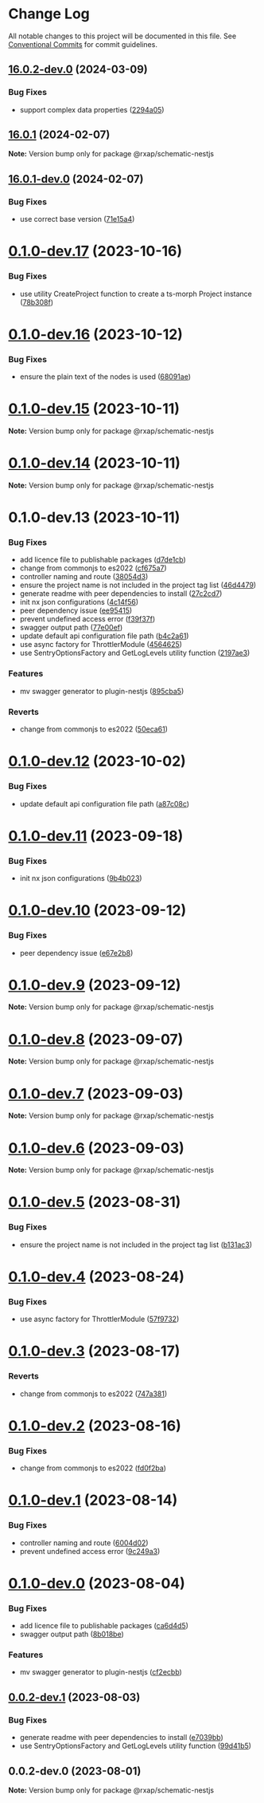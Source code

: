 # Change Log

All notable changes to this project will be documented in this file.
See [Conventional Commits](https://conventionalcommits.org) for commit guidelines.

## [16.0.2-dev.0](https://gitlab.com/rxap/packages/compare/@rxap/schematic-nestjs@16.0.1...@rxap/schematic-nestjs@16.0.2-dev.0) (2024-03-09)

### Bug Fixes

- support complex data properties ([2294a05](https://gitlab.com/rxap/packages/commit/2294a05260c5d876ebf5ff209fd450592c7ebe4b))

## [16.0.1](https://gitlab.com/rxap/packages/compare/@rxap/schematic-nestjs@16.0.1-dev.0...@rxap/schematic-nestjs@16.0.1) (2024-02-07)

**Note:** Version bump only for package @rxap/schematic-nestjs

## [16.0.1-dev.0](https://gitlab.com/rxap/packages/compare/@rxap/schematic-nestjs@0.1.0-dev.17...@rxap/schematic-nestjs@16.0.1-dev.0) (2024-02-07)

### Bug Fixes

- use correct base version ([71e15a4](https://gitlab.com/rxap/packages/commit/71e15a49f9ee249076ae8ae0987a15143fe18836))

# [0.1.0-dev.17](https://gitlab.com/rxap/packages/compare/@rxap/schematic-nestjs@0.1.0-dev.16...@rxap/schematic-nestjs@0.1.0-dev.17) (2023-10-16)

### Bug Fixes

- use utility CreateProject function to create a ts-morph Project instance ([78b308f](https://gitlab.com/rxap/packages/commit/78b308fd10747616c7c7f27e81501a4ad5052a77))

# [0.1.0-dev.16](https://gitlab.com/rxap/packages/compare/@rxap/schematic-nestjs@0.1.0-dev.15...@rxap/schematic-nestjs@0.1.0-dev.16) (2023-10-12)

### Bug Fixes

- ensure the plain text of the nodes is used ([68091ae](https://gitlab.com/rxap/packages/commit/68091ae4d684b4e16c5023ba6a9c36f90319e903))

# [0.1.0-dev.15](https://gitlab.com/rxap/packages/compare/@rxap/schematic-nestjs@0.1.0-dev.14...@rxap/schematic-nestjs@0.1.0-dev.15) (2023-10-11)

**Note:** Version bump only for package @rxap/schematic-nestjs

# [0.1.0-dev.14](https://gitlab.com/rxap/packages/compare/@rxap/schematic-nestjs@0.1.0-dev.13...@rxap/schematic-nestjs@0.1.0-dev.14) (2023-10-11)

**Note:** Version bump only for package @rxap/schematic-nestjs

# 0.1.0-dev.13 (2023-10-11)

### Bug Fixes

- add licence file to publishable packages ([d7de1cb](https://gitlab.com/rxap/packages/commit/d7de1cb9db1bd1628f37084e3b0ffd1755aa75f6))
- change from commonjs to es2022 ([cf675a7](https://gitlab.com/rxap/packages/commit/cf675a7254de9ce4b269264df59794dd42fcbd8b))
- controller naming and route ([38054d3](https://gitlab.com/rxap/packages/commit/38054d3ee106e1f50f806e1596da674f268cb4aa))
- ensure the project name is not included in the project tag list ([46d4479](https://gitlab.com/rxap/packages/commit/46d44798258ea1b20df9d4408b9c0809f55027b2))
- generate readme with peer dependencies to install ([27c2cd7](https://gitlab.com/rxap/packages/commit/27c2cd7d98f0c8a499b8c30719f49d69e4970ae9))
- init nx json configurations ([4c14f56](https://gitlab.com/rxap/packages/commit/4c14f56da8bae5971165cbff2269d86fa9951629))
- peer dependency issue ([ee95415](https://gitlab.com/rxap/packages/commit/ee95415370d9ef2396916d6c25061a0df791034a))
- prevent undefined access error ([f39f37f](https://gitlab.com/rxap/packages/commit/f39f37fb4ba1be924c18cbe6a91ca0e0143e0ce9))
- swagger output path ([77e00ef](https://gitlab.com/rxap/packages/commit/77e00efb4d435dce9d2beea5afd52e33db339005))
- update default api configuration file path ([b4c2a61](https://gitlab.com/rxap/packages/commit/b4c2a61450a321a8ef2b6759d33d2968cb854d9a))
- use async factory for ThrottlerModule ([4564625](https://gitlab.com/rxap/packages/commit/45646252262b3c7a4841a2fa959110e06f6d6246))
- use SentryOptionsFactory and GetLogLevels utility function ([2197ae3](https://gitlab.com/rxap/packages/commit/2197ae3207c280a021a998265b2c14a5f0daab19))

### Features

- mv swagger generator to plugin-nestjs ([895cba5](https://gitlab.com/rxap/packages/commit/895cba5d040262ae64f05ff14b604871240a0a4b))

### Reverts

- change from commonjs to es2022 ([50eca61](https://gitlab.com/rxap/packages/commit/50eca61e9a89388d1cfeefb8b1029b302b6f307e))

# [0.1.0-dev.12](https://gitlab.com/rxap/packages/compare/@rxap/schematic-nestjs@0.1.0-dev.11...@rxap/schematic-nestjs@0.1.0-dev.12) (2023-10-02)

### Bug Fixes

- update default api configuration file path ([a87c08c](https://gitlab.com/rxap/packages/commit/a87c08c10d36ff3830db2526bc3759baa83e8efc))

# [0.1.0-dev.11](https://gitlab.com/rxap/packages/compare/@rxap/schematic-nestjs@0.1.0-dev.10...@rxap/schematic-nestjs@0.1.0-dev.11) (2023-09-18)

### Bug Fixes

- init nx json configurations ([9b4b023](https://gitlab.com/rxap/packages/commit/9b4b023e849d1c0bf21b14a9e219a0e9cd6ab2f6))

# [0.1.0-dev.10](https://gitlab.com/rxap/packages/compare/@rxap/schematic-nestjs@0.1.0-dev.9...@rxap/schematic-nestjs@0.1.0-dev.10) (2023-09-12)

### Bug Fixes

- peer dependency issue ([e67e2b8](https://gitlab.com/rxap/packages/commit/e67e2b8eb884b598536d16c2c544a9ad9be5b53e))

# [0.1.0-dev.9](https://gitlab.com/rxap/packages/compare/@rxap/schematic-nestjs@0.1.0-dev.8...@rxap/schematic-nestjs@0.1.0-dev.9) (2023-09-12)

**Note:** Version bump only for package @rxap/schematic-nestjs

# [0.1.0-dev.8](https://gitlab.com/rxap/packages/compare/@rxap/schematic-nestjs@0.1.0-dev.7...@rxap/schematic-nestjs@0.1.0-dev.8) (2023-09-07)

**Note:** Version bump only for package @rxap/schematic-nestjs

# [0.1.0-dev.7](https://gitlab.com/rxap/packages/compare/@rxap/schematic-nestjs@0.1.0-dev.6...@rxap/schematic-nestjs@0.1.0-dev.7) (2023-09-03)

**Note:** Version bump only for package @rxap/schematic-nestjs

# [0.1.0-dev.6](https://gitlab.com/rxap/packages/compare/@rxap/schematic-nestjs@0.1.0-dev.5...@rxap/schematic-nestjs@0.1.0-dev.6) (2023-09-03)

**Note:** Version bump only for package @rxap/schematic-nestjs

# [0.1.0-dev.5](https://gitlab.com/rxap/packages/compare/@rxap/schematic-nestjs@0.1.0-dev.4...@rxap/schematic-nestjs@0.1.0-dev.5) (2023-08-31)

### Bug Fixes

- ensure the project name is not included in the project tag list ([b131ac3](https://gitlab.com/rxap/packages/commit/b131ac3bd92b3b8799d62f15bbd30a1997d7c753))

# [0.1.0-dev.4](https://gitlab.com/rxap/packages/compare/@rxap/schematic-nestjs@0.1.0-dev.3...@rxap/schematic-nestjs@0.1.0-dev.4) (2023-08-24)

### Bug Fixes

- use async factory for ThrottlerModule ([57f9732](https://gitlab.com/rxap/packages/commit/57f97329b9508c47903438fb5718d403a9b21ec5))

# [0.1.0-dev.3](https://gitlab.com/rxap/packages/compare/@rxap/schematic-nestjs@0.1.0-dev.2...@rxap/schematic-nestjs@0.1.0-dev.3) (2023-08-17)

### Reverts

- change from commonjs to es2022 ([747a381](https://gitlab.com/rxap/packages/commit/747a381a090f0a276cf363da61bb19ed0c9cb5b7))

# [0.1.0-dev.2](https://gitlab.com/rxap/packages/compare/@rxap/schematic-nestjs@0.1.0-dev.1...@rxap/schematic-nestjs@0.1.0-dev.2) (2023-08-16)

### Bug Fixes

- change from commonjs to es2022 ([fd0f2ba](https://gitlab.com/rxap/packages/commit/fd0f2bae24eae7c854e96f630076cd5598c30be6))

# [0.1.0-dev.1](https://gitlab.com/rxap/packages/compare/@rxap/schematic-nestjs@0.1.0-dev.0...@rxap/schematic-nestjs@0.1.0-dev.1) (2023-08-14)

### Bug Fixes

- controller naming and route ([6004d02](https://gitlab.com/rxap/packages/commit/6004d02890eb4d9b4d8369a9fa9b7726f7af28e2))
- prevent undefined access error ([9c249a3](https://gitlab.com/rxap/packages/commit/9c249a3f1edf494e50e765700f3d62dcdfe9bcf0))

# [0.1.0-dev.0](https://gitlab.com/rxap/packages/compare/@rxap/schematic-nestjs@0.0.2-dev.1...@rxap/schematic-nestjs@0.1.0-dev.0) (2023-08-04)

### Bug Fixes

- add licence file to publishable packages ([ca6d4d5](https://gitlab.com/rxap/packages/commit/ca6d4d509a743b89bad5ed7ae935d3007231705a))
- swagger output path ([8b018be](https://gitlab.com/rxap/packages/commit/8b018be3ce8bd5e06f689b856f4988fa2e64f297))

### Features

- mv swagger generator to plugin-nestjs ([cf2ecbb](https://gitlab.com/rxap/packages/commit/cf2ecbb16b681cb04d392d17bb987b24e8c9224b))

## [0.0.2-dev.1](https://gitlab.com/rxap/packages/compare/@rxap/schematic-nestjs@0.0.2-dev.0...@rxap/schematic-nestjs@0.0.2-dev.1) (2023-08-03)

### Bug Fixes

- generate readme with peer dependencies to install ([e7039bb](https://gitlab.com/rxap/packages/commit/e7039bb5e86ffeadfe7cc92d5fc71d32f8efb4fb))
- use SentryOptionsFactory and GetLogLevels utility function ([99d41b5](https://gitlab.com/rxap/packages/commit/99d41b5bfd99a30c908f16f89c74b71f984c6e41))

## 0.0.2-dev.0 (2023-08-01)

**Note:** Version bump only for package @rxap/schematic-nestjs
